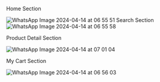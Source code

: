 Home Section

![WhatsApp Image 2024-04-14 at 06 55 51](https://github.com/gitcoder-aman/Ekart-E-commerce-App/assets/96575890/9942592a-7594-4a87-a924-876b30b64f4f)  Search Section  ![WhatsApp Image 2024-04-14 at 06 55 58](https://github.com/gitcoder-aman/Ekart-E-commerce-App/assets/96575890/53987ef5-f7cf-4bba-b71b-87ec03672106)

Product Detail Section

![WhatsApp Image 2024-04-14 at 07 01 04](https://github.com/gitcoder-aman/Ekart-E-commerce-App/assets/96575890/b7c8c676-cd9d-4d15-952f-21e751b8d895)

My Cart Section

![WhatsApp Image 2024-04-14 at 06 56 03](https://github.com/gitcoder-aman/Ekart-E-commerce-App/assets/96575890/8b201263-1d48-47ec-ae82-afe42f55d27a)


